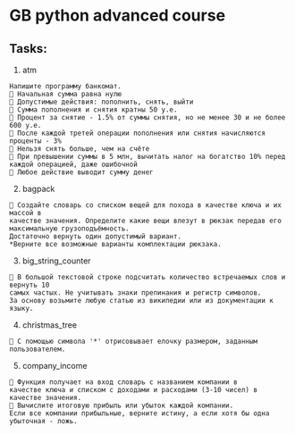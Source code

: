 # GB python advanced course

## Tasks: 
  1) atm
  
    Напишите программу банкомат.
    📌 Начальная сумма равна нулю
    📌 Допустимые действия: пополнить, снять, выйти
    📌 Сумма пополнения и снятия кратны 50 у.е.
    📌 Процент за снятие - 1.5% от суммы снятия, но не менее 30 и не более 600 у.е.
    📌 После каждой третей операции пополнения или снятия начисляются проценты - 3%
    📌 Нельзя снять больше, чем на счёте
    📌 При превышении суммы в 5 млн, вычитать налог на богатство 10% перед каждой операцией, даже ошибочной
    📌 Любое действие выводит сумму денег
  2) bagpack
  
    📌 Создайте словарь со списком вещей для похода в качестве ключа и их массой в
    качестве значения. Определите какие вещи влезут в рюкзак передав его максимальную грузоподъёмность. 
    Достаточно вернуть один допустимый вариант.
    *Верните все возможные варианты комплектации рюкзака.
  3) big_string_counter
  
    📌 В большой текстовой строке подсчитать количество встречаемых слов и вернуть 10
    самых частых. Не учитывать знаки препинания и регистр символов.
    За основу возьмите любую статью из википедии или из документации к языку.
  4) christmas_tree
  
    📌 С помощью символа '*' отрисовывает елочку размером, заданным пользователем.
  5) company_income
  
    📌 Функция получает на вход словарь с названием компании в
    качестве ключа и списком с доходами и расходами (3-10 чисел) в качестве значения.
    📌 Вычислите итоговую прибыль или убыток каждой компании.
    Если все компании прибыльные, верните истину, а если хотя бы одна убыточная - ложь.
    
